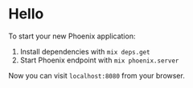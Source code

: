 # Hello

To start your new Phoenix application:

1. Install dependencies with `mix deps.get`
2. Start Phoenix endpoint with `mix phoenix.server`

Now you can visit `localhost:8080` from your browser.
